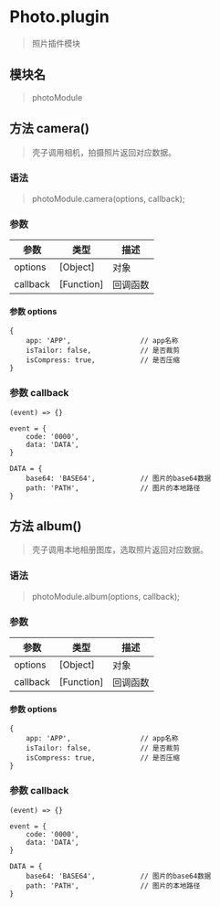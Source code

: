 
# Photo.plugin

> 照片插件模块

## 模块名

> photoModule

## 方法 camera()

> 壳子调用相机，拍摄照片返回对应数据。

### 语法

> photoModule.camera(options, callback);

### 参数

参数|类型|描述
-------     | -------   |--------
options     |[Object]   | 对象
callback    |[Function] | 回调函数

#### 参数 options

```
{
    app: 'APP',                 // app名称
    isTailor: false,            // 是否裁剪
    isCompress: true,           // 是否压缩
}
```

### 参数 callback

```
(event) => {}

event = {
    code: '0000',
    data: 'DATA',
}

DATA = {
    base64: 'BASE64',           // 图片的base64数据
    path: 'PATH',               // 图片的本地路径
}
```

## 方法 album()

> 壳子调用本地相册图库，选取照片返回对应数据。

### 语法

> photoModule.album(options, callback);

### 参数

参数|类型|描述
-------     | -------   |--------
options     |[Object]   | 对象
callback    |[Function] | 回调函数

#### 参数 options

```
{
    app: 'APP',                 // app名称
    isTailor: false,            // 是否裁剪
    isCompress: true,           // 是否压缩
}
```

### 参数 callback

```
(event) => {}

event = {
    code: '0000',
    data: 'DATA',
}

DATA = {
    base64: 'BASE64',           // 图片的base64数据
    path: 'PATH',               // 图片的本地路径
}
```

